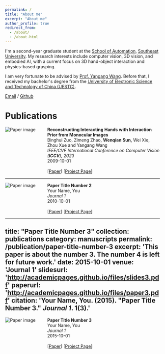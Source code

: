 ```yaml
---
permalink: /
title: "About me"
excerpt: "About me"
author_profile: true
redirect_from: 
  - /about/
  - /about.html
---
```

I'm a second-year graduate student at the [School of Automation](https://automation.seu.edu.cn/), [Southeast University](https://www.seu.edu.cn/). My research interests include computer vision, 3D vision, and embodied AI, with a current focus on 3D hand-object interaction and physics-based grasping.

I am very fortunate to be advised by [Prof. Yangang Wang](https://www.yangangwang.com/). Before that, I received my bachelor's degree from the [University of Electronic Science and Technology of China (UESTC)](https://www.uestc.edu.cn/).

[Email](mailto:wendysun0107@gmail.com) / [Github](https://github.com/hql0107)

Publications
======

<div style="display: flex; align-items: flex-start;">
  <div style="flex: 1;">
    <img src="/path-to-image/image1.png" alt="Paper image" style="max-width: 100%; height: auto;">
  </div>
  <div style="flex: 3; padding-left: 15px;">
    <strong>Reconstructing Interacting Hands with Interaction Prior from Monocular Images</strong><br>
    Binghui Zuo, Zimeng Zhao, <strong>Wenqian Sun</strong>, Wei Xie, Zhou Xue and Yangang Wang<br>
    <i>IEEE/CVF International Conference on Computer Vision (<strong>ICCV</strong>), 2023</i><br>
    2009-10-01<br><br>
    [<a href="http://academicpages.github.io/files/paper1.pdf">Paper</a>] [<a href="http://academicpages.github.io/files/slides1.pdf">Project Page</a>]
  </div>
</div>

---

<div style="display: flex; align-items: flex-start;">
  <div style="flex: 1;">
    <img src="/path-to-image/image2.png" alt="Paper image" style="max-width: 100%; height: auto;">
  </div>
  <div style="flex: 3; padding-left: 15px;">
    <strong>Paper Title Number 2</strong><br>
    Your Name, You<br>
    <i>Journal 1</i><br>
    2010-10-01<br><br>
    [<a href="http://academicpages.github.io/files/paper2.pdf">Paper</a>] [<a href="http://academicpages.github.io/files/slides2.pdf">Project Page</a>]
  </div>
</div>

---

title: "Paper Title Number 3"
collection: publications
category: manuscripts
permalink: /publication/paper-title-number-3
excerpt: 'This paper is about the number 3. The number 4 is left for future work.'
date: 2015-10-01
venue: 'Journal 1'
slidesurl: 'http://academicpages.github.io/files/slides3.pdf'
paperurl: 'http://academicpages.github.io/files/paper3.pdf'
citation: 'Your Name, You. (2015). "Paper Title Number 3." <i>Journal 1</i>. 1(3).'
---

<div style="display: flex; align-items: flex-start;">
  <div style="flex: 1;">
    <img src="/path-to-image/image3.png" alt="Paper image" style="max-width: 100%; height: auto;">
  </div>
  <div style="flex: 3; padding-left: 15px;">
    <strong>Paper Title Number 3</strong><br>
    Your Name, You<br>
    <i>Journal 1</i><br>
    2015-10-01<br><br>
    [<a href="http://academicpages.github.io/files/paper3.pdf">Paper</a>] [<a href="http://academicpages.github.io/files/slides3.pdf">Project Page</a>]
  </div>
</div>



